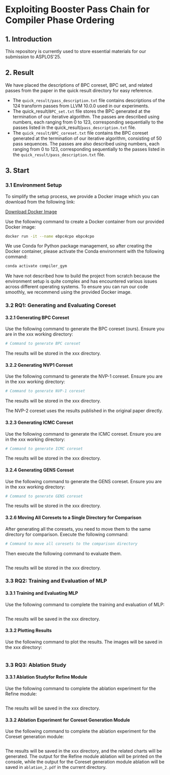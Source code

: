 # Exploiting Booster Pass Chain for Compiler Phase Ordering

## 1. Introduction

This repository is currently used to store essential materials for our submission to ASPLOS'25.

## 2. Result

We have placed the descriptions of BPC coreset, BPC set, and related passes from the paper in the quick result directory for easy reference.

- The `quick_result/pass_description.txt` file contains descriptions of the 124 transform passes from LLVM 10.0.0 used in our experiments.
- The quick_result/`BPC_set.txt` file stores the BPC generated at the termination of our iterative algorithm. The passes are described using numbers, each ranging from 0 to 123, corresponding sequentially to the passes listed in the quick_result/`pass_description.txt` file.
- The `quick_result/BPC_coreset.txt` file contains the BPC coreset generated at the termination of our iterative algorithm, consisting of 50 pass sequences. The passes are also described using numbers, each ranging from 0 to 123, corresponding sequentially to the passes listed in the `quick_result/pass_description.txt` file.

## 3. Start

### 3.1 Environment Setup

To simplify the setup process, we provide a Docker image which you can download from the following link:

[Download Docker Image](https://link-to-your-docker-image)

Use the following command to create a Docker container from our provided Docker image:

```sh
docker run -it --name ebpc4cpo ebpc4cpo
```

We use Conda for Python package management, so after creating the Docker container, please activate the Conda environment with the following command:

```sh
conda activate compiler_gym
```

We have not described how to build the project from scratch because the environment setup is quite complex and has encountered various issues across different operating systems. To ensure you can run our code smoothly, we recommend using the provided Docker image.

### 3.2 RQ1: Generating and Evaluating Coreset

#### 3.2.1 Generating BPC Coreset

Use the following command to generate the BPC coreset (ours). Ensure you are in the xxx working directory:

```sh
# Command to generate BPC coreset
```

The results will be stored in the xxx directory.

#### 3.2.2 Generating NVP1 Coreset

Use the following command to generate the NVP-1 coreset. Ensure you are in the xxx working directory:

```sh
# Command to generate NVP-1 coreset
```

The results will be stored in the xxx directory.

The NVP-2 coreset uses the results published in the original paper directly.

#### 3.2.3 Generating ICMC Coreset

Use the following command to generate the ICMC coreset. Ensure you are in the xxx working directory:

```sh
# Command to generate ICMC coreset
```

The results will be stored in the xxx directory.

#### 3.2.4 Generating GENS Coreset

Use the following command to generate the GENS coreset. Ensure you are in the xxx working directory:

```sh
# Command to generate GENS coreset
```

The results will be stored in the xxx directory.

####  3.2.6 Moving All Coresets to a Single Directory for Comparison

After generating all the coresets, you need to move them to the same directory for comparison. Execute the following command:

```sh
# Command to move all coresets to the comparison directory
```

Then execute the following command to evaluate them.

``` sh

```

The results will be stored in the xxx directory.

### 3.3 RQ2: Training and Evaluation of MLP

#### 3.3.1 Training and Evaluating MLP

Use the following command to complete the training and evaluation of MLP: 

```sh
```

The results will be saved in the xxx directory.

#### 3.3.2 Plotting Results

Use the following command to plot the results. The images will be saved in the xxx directory:

``` sh
```

### 3.3 RQ3: Ablation Study

#### 3.3.1 Ablation Studyfor Refine Module

Use the following command to complete the ablation experiment for the Refine module:

``` sh
```

The results will be saved in the xxx directory.

#### 3.3.2 Ablation Experiment for Coreset Generation Module

Use the following command to complete the ablation experiment for the Coreset generation module:

``` sh
```

The results will be saved in the xxx directory, and the related charts will be generated. The output for the Refine module ablation will be printed on the console, while the output for the Coreset generation module ablation will be saved in `ablation_2.pdf` in the current directory.